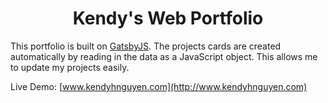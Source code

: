 <h1 align="center">
  Kendy's Web Portfolio
</h1>

This portfolio is built on [GatsbyJS](https://www.gatsbyjs.org/). The projects cards are created automatically by reading in the data as a JavaScript object. This allows me to update my projects easily.

Live Demo:
[www.kendyhnguyen.com](http://www.kendyhnguyen.com)
